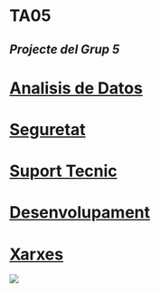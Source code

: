 # TA05
***Projecte del Grup 5***
-
# [Analisis de Datos](./IA_Analisisdedatos.md)

# [Seguretat](./IA_Seguretat.md)

# [Suport Tecnic](./IA_SuportTecnic.md)

# [Desenvolupament](./IA_desenvolupament.md)

# [Xarxes](./IA_Xarxes.md)

![](https://geekland.eu/wp-content/uploads/2019/04/aprender-markdown.png)
